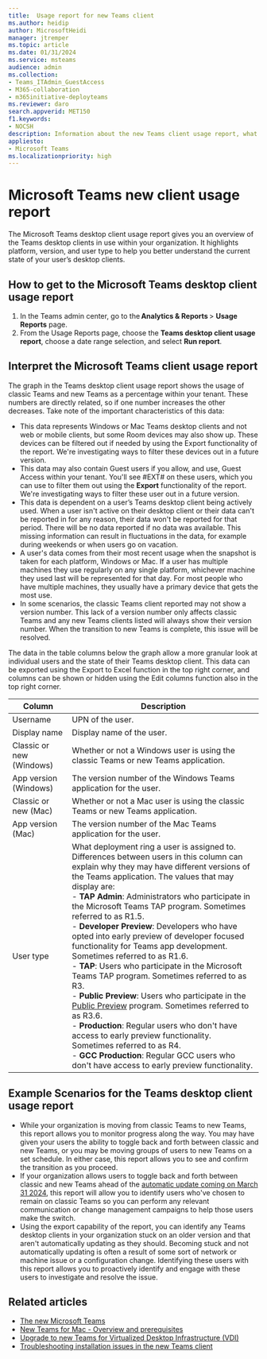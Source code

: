 ```yaml
---
title:  Usage report for new Teams client
ms.author: heidip
author: MicrosoftHeidi
manager: jtremper
ms.topic: article
ms.date: 01/31/2024
ms.service: msteams
audience: admin
ms.collection: 
- Teams_ITAdmin_GuestAccess
- M365-collaboration
- m365initiative-deployteams
ms.reviewer: daro
search.appverid: MET150
f1.keywords:
- NOCSH
description: Information about the new Teams client usage report, what it does and how to make the best use of it.
appliesto: 
- Microsoft Teams
ms.localizationpriority: high
---
```


# Microsoft Teams new client usage report

The Microsoft Teams desktop client usage report gives you an overview of the Teams desktop clients in use within your organization. It highlights platform, version, and user type to help you better understand the current state of your user’s desktop clients.

## How to get to the Microsoft Teams desktop client usage report

1. In the Teams admin center, go to the **Analytics & Reports** > **Usage Reports** page.
1. From the Usage Reports page, choose the **Teams desktop client usage report**, choose a date range selection, and select **Run report**.

## Interpret the Microsoft Teams client usage report

The graph in the Teams desktop client usage report shows the usage of classic Teams and new Teams as a percentage within your tenant. These numbers are directly related, so if one number increases the other decreases. Take note of the important characteristics of this data:

- This data represents Windows or Mac Teams desktop clients and not web or mobile clients, but some Room devices may also show up. These devices can be filtered out if needed by using the Export functionality of the report. We're investigating ways to filter these devices out in a future version.
- This data may also contain Guest users if you allow, and use, Guest Access within your tenant. You'll see #EXT# on these users, which you can use to filter them out using the **Export** functionality of the report. We're investigating ways to filter these user out in a future version.
- This data is dependent on a user’s Teams desktop client being actively used. When a user isn't active on their desktop client or their data can't be reported in for any reason, their data won't be reported for that period. There will be no data reported if no data was available. This missing information can result in fluctuations in the data, for example during weekends or when users go on vacation.
- A user's data comes from their most recent usage when the snapshot is taken for each platform, Windows or Mac. If a user has multiple machines they use regularly on any single platform, whichever machine they used last will be represented for that day. For most people who have multiple machines, they usually have a primary device that gets the most use.
- In some scenarios, the classic Teams client reported may not show a version number. This lack of a version number only affects classic Teams and any new Teams clients listed will always show their version number. When the transition to new Teams is complete, this issue will be resolved.

The data in the table columns below the graph allow a more granular look at individual users and the state of their Teams desktop client. This data can be exported using the Export to Excel function in the top right corner, and columns can be shown or hidden using the Edit columns function also in the top right corner.

|Column                   |Description                                                                        |
|-------------------------|-----------------------------------------------------------------------------------|
|Username                 |UPN of the user.                                                                   |
|Display name             |Display name of the user.                                                          |
|Classic or new (Windows) |Whether or not a Windows user is using the classic Teams or new Teams application. |
|App version (Windows)    |The version number of the Windows Teams application for the user.                  |
|Classic or new (Mac)     |Whether or not a Mac user is using the classic Teams or new Teams application.     |
|App version (Mac)        |The version number of the Mac Teams application for the user.                      |
|User type                |What deployment ring a user is assigned to. Differences between users in this column can explain why they may have different versions of the Teams application. The values that may display are: <br> - **TAP Admin**: Administrators who participate in the Microsoft Teams TAP program. Sometimes referred to as R1.5. <br> - **Developer Preview**: Developers who have opted into early preview of developer focused functionality for Teams app development. Sometimes referred to as R1.6. <br> - **TAP**: Users who participate in the Microsoft Teams TAP program. Sometimes referred to as R3. <br> - **Public Preview**: Users who participate in the [Public Preview](public-preview-doc-updates.md) program. Sometimes referred to as R3.6. <br> - **Production**: Regular users who don't have access to early preview functionality. Sometimes referred to as R4. <br> - **GCC Production**: Regular GCC users who don't have access to early preview functionality. |

## Example Scenarios for the Teams desktop client usage report

- While your organization is moving from classic Teams to new Teams, this report allows you to monitor progress along the way. You may have given your users the ability to toggle back and forth between classic and new Teams, or you may be moving groups of users to new Teams on a set schedule. In either case, this report allows you to see and confirm the transition as you proceed.
- If your organization allows users to toggle back and forth between classic and new Teams ahead of the [automatic update coming on March 31 2024](new-teams-automatic-upgrade-announced.md), this report will allow you to identify users who've chosen to remain on classic Teams so you can perform any relevant communication or change management campaigns to help those users make the switch.
- Using the export capability of the report, you can identify any Teams desktop clients in your organization stuck on an older version and that aren't automatically updating as they should. Becoming stuck and not automatically updating is often a result of some sort of network or machine issue or a configuration change. Identifying these users with this report allows you to proactively identify and engage with these users to investigate and resolve the issue.

## Related articles

- [The new Microsoft Teams](new-teams-desktop-admin.md)
- [New Teams for Mac - Overview and prerequisites](new-teams-mac-install-prerequisites.md)
- [Upgrade to new Teams for Virtualized Desktop Infrastructure (VDI)](new-teams-vdi-requirements-deploy.md)
- [Troubleshooting installation issues in the new Teams client](new-teams-troubleshooting-installation.md)
